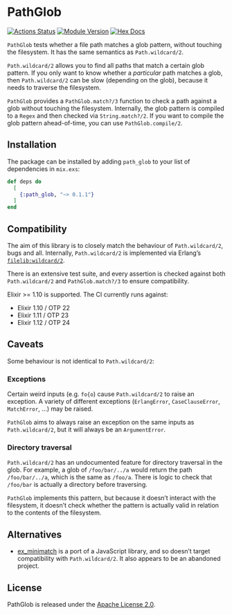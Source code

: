 # PathGlob

[![Actions Status](https://github.com/jonleighton/path_glob/actions/workflows/elixir.yml/badge.svg)](https://github.com/jonleighton/elixir/actions)
[![Module Version](https://img.shields.io/hexpm/v/path_glob.svg)](https://hex.pm/packages/path_glob)
[![Hex Docs](https://img.shields.io/badge/hex-docs-lightgreen.svg)](https://hexdocs.pm/path_glob/)

`PathGlob` tests whether a file path matches a glob pattern, without touching
the filesystem. It has the same semantics as `Path.wildcard/2`.

`Path.wildcard/2` allows you to find all paths that match a certain glob
pattern. If you only want to know whether a _particular_ path matches a glob,
then `Path.wildcard/2` can be slow (depending on the glob), because it needs to
traverse the filesystem.

`PathGlob` provides a `PathGlob.match?/3` function to check a path against a
glob without touching the filesystem. Internally, the glob pattern is compiled
to a `Regex` and then checked via `String.match?/2`. If you want to compile the
glob pattern ahead-of-time, you can use `PathGlob.compile/2`.

## Installation

The package can be installed by adding `path_glob` to your list of dependencies
in `mix.exs`:

```elixir
def deps do
  [
    {:path_glob, "~> 0.1.1"}
  ]
end
```

## Compatibility

The aim of this library is to closely match the behaviour of `Path.wildcard/2`,
bugs and all. Internally, `Path.wildcard/2` is implemented via Erlang’s
[`filelib:wildcard/2`](http://erlang.org/doc/man/filelib.html#wildcard-1).

There is an extensive test suite, and every assertion is checked against both
`Path.wildcard/2` and `PathGlob.match?/3` to ensure compatibility.

Elixir >= 1.10 is supported. The CI currently runs against:

* Elixir 1.10 / OTP 22
* Elixir 1.11 / OTP 23
* Elixir 1.12 / OTP 24

## Caveats

Some behaviour is not identical to `Path.wildcard/2`:

### Exceptions

Certain weird inputs (e.g. `fo{o`) cause `Path.wildcard/2` to raise an
exception. A variety of different exceptions (`ErlangError`, `CaseClauseError`,
`MatchError`, ...) may be raised.

`PathGlob` aims to always raise an exception on the same inputs as
`Path.wildcard/2`, but it will always be an `ArgumentError`.

### Directory traversal

`Path.wildcard/2` has an undocumented feature for directory traversal in the
glob. For example, a glob of `/foo/bar/../a` would return the path
`/foo/bar/../a`, which is the same as `/foo/a`. There is logic to check that
`/foo/bar` is actually a directory before traversing.

`PathGlob` implements this pattern, but because it doesn’t interact with the
filesystem, it doesn’t check whether the pattern is actually valid in relation
to the contents of the filesystem.

## Alternatives

* [ex_minimatch](https://github.com/gniquil/ex_minimatch) is a port of a
  JavaScript library, and so doesn’t target compatibility with
  `Path.wildcard/2`. It also appears to be an abandoned project.

## License

PathGlob is released under the [Apache License 2.0](LICENSE).

